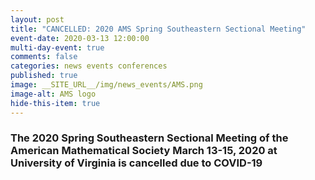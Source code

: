 ```yaml
---
layout: post
title: "CANCELLED: 2020 AMS Spring Southeastern Sectional Meeting"
event-date: 2020-03-13 12:00:00
multi-day-event: true
comments: false
categories: news events conferences
published: true
image: __SITE_URL__/img/news_events/AMS.png
image-alt: AMS logo
hide-this-item: true
---
```


### The 2020 Spring Southeastern Sectional Meeting of the American Mathematical Society March 13-15, 2020 at University of Virginia is cancelled due to COVID-19
